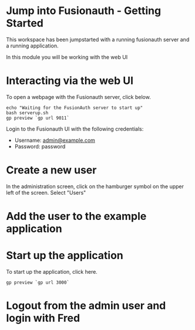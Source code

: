 
# Jump into Fusionauth - Getting Started

This workspace has been jumpstarted with a running fusionauth server and a running application.

In this module you will be working with the web UI

# Interacting via the web UI

To open a webpage with the Fusionauth server, click below.

```
echo "Waiting for the FusionAuth server to start up"
bash serverup.sh
gp preview `gp url 9011`
```

Login to the Fusionauth UI with the following credentials:

  - Username: admin@example.com
  - Password: password

# Create a new user

In the administration screen, click on the hamburger symbol on the upper left of the screen.  Select "Users"

# Add the user to the example application

# Start up the application

To start up the application, click here.

```
gp preview `gp url 3000`
```

# Logout from the admin user and login with Fred

